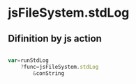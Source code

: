 # jsFileSystem.stdLog

## Difinition by js action

```js.js

var=runStdLog
	?func=jsFileSystem.stdLog
		&conString
```


